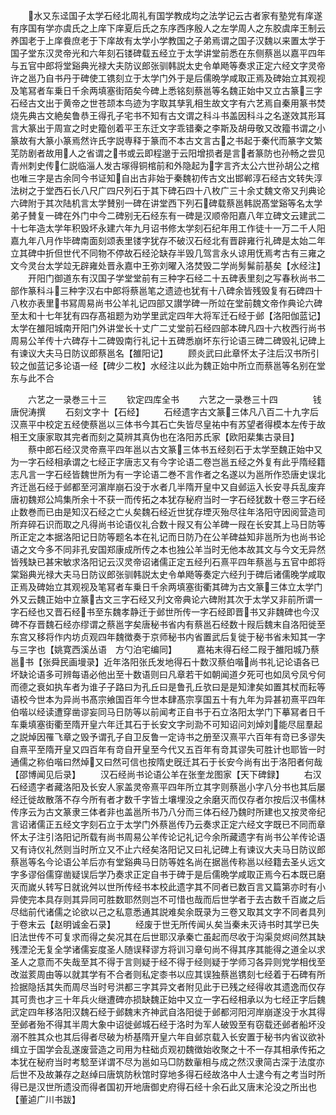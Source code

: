 <!-- { "loadSidebar": true } -->
　　水又东迳国子太学石经北周礼有国学教成均之法学记云古者家有塾党有庠遂有序国有学亦虞氏之上庠下庠夏后氏之东序西序殷人之左学周人之东胶虞庠王制云养国老于上庠飬庶老于下庠故有太学小学教国之子弟焉谓之国子汉魏以来置太学于国子堂东汉灵帝光和六年刻石镂碑载五经立于太学讲堂前悉在东侧蔡邕以嘉平四年与五官中郎将堂谿典光禄大夫防议郎张驯韩説太史令单飏等奏求正定六经文字灵帝许之邕乃自书丹于碑使工镌刻立于太学门外于是后儒晩学咸取正焉及碑始立其观视及笔冩者车乗日千余两填塞街陌矣今碑上悉铭刻蔡邕等名魏正始中又立古篆三字石经古文出于黄帝之世苍颉本鸟迹为字取其孳乳相生故文字有六艺焉自秦用篆书焚烧先典古文絶矣鲁恭王得孔子宅书不知有古文谓之科斗书盖因科斗之名遂效其形耳言大篆出于周宣之时史籀创着平王东迁文字乖错秦之李斯及胡毋敬又改籀书谓之小篆故有大篆小篆焉然许氏字説専释于篆而不本古文言古之书起于秦代而篆字文繁芜防剧者故用人之省谓之书或云即程邈于云阳增损者是言者篆防也孙畅之尝见青州刺史传仁説临淄人发古塜得铜棺前和外隐起为字言齐太公六世孙胡公之棺也唯三字是古余同今书证知自出古非始于秦魏初传古文出邯郸淳石经古文转失淳法树之于堂西石长八尺广四尺列石于其下碑石四十八枚广三十余丈魏文帝又刋典论六碑附于其次陆机言太学賛别一碑在讲堂西下列石碑载蔡邕韩説髙堂谿等名太学弟子賛复一碑在外门中今二碑别无石经东有一碑是汉顺帝阳嘉八年立碑文云建武二十七年造太学年积毁坏永建六年九月诏书修太学刻石纪年用工作徒十一万二千人阳嘉九年八月作毕碑南面刻颂表里镂字犹存不破汉石经北有晋辟雍行礼碑是太始二年立其碑中折但世代不同物不停故石经沦缺存半毁几驾言永乆谅用怃焉考古有三雍之文今灵台太学竝无辟雍处晋永嘉中王弥刘曜入洛焚毁二学尚髣髴前基矣【水经注】
　　开阳门御道东有汉国子学堂堂前有三种字石经二十五碑表里刻之写春秋尚书二部作篆科斗三种字汉右中郎将蔡邕笔之遗迹也犹有十八碑余皆残毁复有石碑四十八枚亦表里书冩周易尚书公羊礼记四部又讃学碑一所竝在堂前魏文帝作典论六碑至太和十七年犹有四存髙祖题为劝学里武定四年大将军迁石经于邺【洛阳伽蓝记】太学在雒阳城南开阳门外讲堂长十丈广二丈堂前石经四部本碑凡四十六枚西行尚书周易公羊传十六碑存十二碑毁南行礼记十五碑悉崩坏东行论语三碑二碑毁礼记碑上有谏议大夫马日防议郎蔡邕名【雒阳记】
　　顾炎武曰此章怀太子注后汉书所引较之伽蓝记多论语一经【碑少二枚】水经注以此为魏正始中所立而蔡邕等名别在堂东与此不合











　　六艺之一录巻三十三
　　钦定四库全书
　　六艺之一录巻三十四　　　　钱唐倪涛撰
　　石刻文字十【石经】
　　石经遗字古文篆三体凡八百二十九字后汉熹平中校定五经使蔡邕以三体书今其石亡失皆尽皇祐中有苏望者得模本左传于故相王文康家取其完者而刻之莫辨其真伪也在洛阳苏氏家【欧阳棐集古录目】
　　蔡中郎石经汉灵帝熹平四年邕以古文篆三体书五经刻石于太学至魏正始中又为一字石经相承谓之七经正字唐志又有今字论语二卷岂邕五经之外复有此乎隋经籍志凡言一字石经皆魏世所为有一字论语二巻不言作者之名遂以为邕所作恐唐史误北齐迁邕石经于邺都至河濵岸崩石没于水者几半隋开皇中又自邺运入长安寻兵乱废弃唐初魏郑公鸠集所余十不获一而传拓之本犹存秘府当时一字石经犹数十卷三字石经止数巻而已由是知汉石经之亡乆矣魏石经近世犹存堙灭殆尽往年洛阳守因阅营造司所弃碎石识而取之凡得尚书论语仪礼合数十叚又有公羊碑一叚在长安其上马日防等所正定之本据洛阳记日防等题名本在礼记而日防乃在公羊碑益知非邕所为也尚书论语之文今多不同非孔安国郑康成所传之本也独公羊当时无他本故其文与今文无异然皆残缺已甚宋敏求洛阳记云汉灵帝诏诸儒正定五经刋石熹平四年蔡邕与五官中郎将棠谿典光禄大夫马日防议郎张驯韩説太史令单飏等奏定六经刋于碑后诸儒晚学咸取正焉及碑始立其观视及笔冩者车乗日千余两填塞街衢其碑为古文篆三体立太学门外又云魏正始中立篆古文三字石经又刋文帝典论六碑附其次于太学又非前所谓一字石经也又晋石经书至东魏孝静迁于邺世所传一字石经即晋书又非魏碑也今汉碑不存晋魏石经亦缪谓之蔡邕字矣唐秘书省内有蔡邕石经数十叚后魏末自洛阳徙至东宫又移将作内坊贞观四年魏徴奏于京师秘书内省置武后复徙于秘书省未知其一字与三字也【姚寛西溪丛语　方勺泊宅编同】
　　嘉祐末得石经二叚于雒阳城乃蔡邕书【张舜民画墁录】近年洛阳张氏发地得石十数汉蔡伯喈尚书礼记论语各已坏缺论语多可辨每语必他出至十数语则曰凡章若干如朝闻道夕死可也如凤兮凤兮何而德之衰如执车者为谁子子路曰为孔丘曰是鲁孔丘欤曰是是知津矣如置其杖而耘等语校今世本为异尚书髙宗飨国百年今世本肆髙宗享国五十有九年为异甚初熹平四年伯喈以经读遭穿凿谬妄同马日防等以前闻考正自书于石立洛阳太学门下摹冩者日千车乗填塞街衢至隋开皇六年迁其石于长安文字刓泐不可知诏问刘焯刘能尽屈羣起之説焯因罹飞章之毁予谓孔子自卫反鲁一定诗书之册至汉熹平六百年有竒已多谬失自熹平至隋开皇又四百年有竒自开皇至今代又五百年有竒其谬失可胜计也耶皆一时通儒之称伯喈曰然焯又曰然可信也按隋史旣迁其石于长安今尚有出于洛阳者何哉【邵博闻见后录】
　　汉石经尚书论语公羊在张奎龙图家【天下碑録】
　　右汉石经遗字者藏洛阳及长安人家盖灵帝熹平四年所立其字则蔡邕小字八分书也其后屡经迁徙故散落不存今所有者才数千字皆土壤埋没之余磨灭而仅存者尔按后汉书儒林传序云为古文篆隶三体者非也盖邕所书乃八分而三体石经乃魏时所建也又按灵帝纪言诏诸儒正五经文字刻石立于太学门外蔡邕传乃云奏求正定六经文字既已不同而章怀太子注引洛阳记所载有尚书周易公羊传论记礼记今余所藏遗字有尚书公羊传论语又有诗仪礼然则当时所立又不止六经矣洛阳记又曰礼记碑上有谏议大夫马日防议郎蔡邕等名今论语公羊后亦有堂谿典马日防等姓名尚在据邕传称邕以经籍去圣乆远文字多谬俗儒穿凿疑误后学乃奏求正定自书于碑于是后儒晩学咸取正焉今石本既已磨灭而嵗乆转写日就讹舛以世所传经书本校此遗字其不同者已数百言又篇第亦时有小异使完本具存则其异同可胜数耶然则岂不可惜也哉而后世学者于去古数千百嵗之后尽绌前代诸儒之论欲以己之私意悉通其説难矣余既录为三卷又取其文字不同者具列于卷末云【赵明诚金石录】
　　经废于世无所传闻乆矣当秦未灭诗书时其学已失旧法世传不可复求而得之矣况其在后世耶汉承秦亡虽起而尽收于沟渠炱烬间然其缺残湮沦无复全学诸儒妄度圣人随误释谬方将训习章句尚不得其序其能得之道全以求圣人之意而不失哉至其不得于言则疑于经不得于经则疑于学师习各异则党学相伐至改滋荄周由等以就其学有不合者则私定桼书以应其误独蔡邕镌刻七经着于石碑有所捡据隐括其失而周尽当时号洪都三字其异文者附见此于已残之经得收其遗逸而仅存其可贵也才三十年兵火继遭碑亦损缺魏正始中又立一字石经相承以为七经正字后魏武定四年移洛阳汉魏石经于邺魏末齐神武自洛阳徙于邺都河阳河岸崩遂没于水其得至邺者殆不得其半周大象中诏徙邺城石经于洛时为军人破毁至有窃载还邺者船坏没溺不胜其众也其后得者尽破为桥基隋开皇六年自邺京载入长安置于秘书内省议欲补缉立于国学会乱遂废营造之司用为柱础贞观初魏徴始收聚之十不一存其相承传拓之本犹在秘府当时考騐至详谓不尽为邕如马□防数軰相与成之然汉隶简古深于法度亦后世不及故兼存之赵绰曰唐筑防秋馆时穿地多得石经故洛中人士逮今有之考当时所得已是汉世所遗没而得者国初开地唐御史府得石经十余石此又唐末沦没之所出也【董逌广川书跋】
